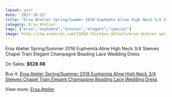 ```yaml
---
layout: post
date: '2017-10-15'
title: "Ersa Atelier Spring/Summer 2018 Euphemta Aline High Neck 3/4 Sleeves Chapel Train Elegant Champagne Beading Lace Wedding Dress"
category: Ersa Atelier
tags: ["ersa","euphemta","dresses","elegant","special"]
image: http://img.eudances.com/21056-thickbox_default/ersa-atelier-spring-summer-2018-euphemta-aline-high-neck-3-4-sleeves-chapel-train-elegant-champagne-beading-lace-wedding-dress.jpg
---
```

Ersa Atelier Spring/Summer 2018 Euphemta Aline High Neck 3/4 Sleeves Chapel Train Elegant Champagne Beading Lace Wedding Dress

On Sales: **$528.98**
<a href="https://www.eudances.com/en/ersa-atelier/6443-ersa-atelier-spring-summer-2018-euphemta-aline-high-neck-3-4-sleeves-chapel-train-elegant-champagne-beading-lace-wedding-dress.html"><amp-img layout="responsive" width="600" height="600" src="//img.eudances.com/21056-thickbox_default/ersa-atelier-spring-summer-2018-euphemta-aline-high-neck-3-4-sleeves-chapel-train-elegant-champagne-beading-lace-wedding-dress.jpg" alt="Ersa Atelier Spring/Summer 2018 Euphemta Aline High Neck 3/4 Sleeves Chapel Train Elegant Champagne Beading Lace Wedding Dress 0" /></a>
<a href="https://www.eudances.com/en/ersa-atelier/6443-ersa-atelier-spring-summer-2018-euphemta-aline-high-neck-3-4-sleeves-chapel-train-elegant-champagne-beading-lace-wedding-dress.html"><amp-img layout="responsive" width="600" height="600" src="//img.eudances.com/21064-thickbox_default/ersa-atelier-spring-summer-2018-euphemta-aline-high-neck-3-4-sleeves-chapel-train-elegant-champagne-beading-lace-wedding-dress.jpg" alt="Ersa Atelier Spring/Summer 2018 Euphemta Aline High Neck 3/4 Sleeves Chapel Train Elegant Champagne Beading Lace Wedding Dress 1" /></a>
<a href="https://www.eudances.com/en/ersa-atelier/6443-ersa-atelier-spring-summer-2018-euphemta-aline-high-neck-3-4-sleeves-chapel-train-elegant-champagne-beading-lace-wedding-dress.html"><amp-img layout="responsive" width="600" height="600" src="//img.eudances.com/21063-thickbox_default/ersa-atelier-spring-summer-2018-euphemta-aline-high-neck-3-4-sleeves-chapel-train-elegant-champagne-beading-lace-wedding-dress.jpg" alt="Ersa Atelier Spring/Summer 2018 Euphemta Aline High Neck 3/4 Sleeves Chapel Train Elegant Champagne Beading Lace Wedding Dress 2" /></a>
<a href="https://www.eudances.com/en/ersa-atelier/6443-ersa-atelier-spring-summer-2018-euphemta-aline-high-neck-3-4-sleeves-chapel-train-elegant-champagne-beading-lace-wedding-dress.html"><amp-img layout="responsive" width="600" height="600" src="//img.eudances.com/21062-thickbox_default/ersa-atelier-spring-summer-2018-euphemta-aline-high-neck-3-4-sleeves-chapel-train-elegant-champagne-beading-lace-wedding-dress.jpg" alt="Ersa Atelier Spring/Summer 2018 Euphemta Aline High Neck 3/4 Sleeves Chapel Train Elegant Champagne Beading Lace Wedding Dress 3" /></a>
<a href="https://www.eudances.com/en/ersa-atelier/6443-ersa-atelier-spring-summer-2018-euphemta-aline-high-neck-3-4-sleeves-chapel-train-elegant-champagne-beading-lace-wedding-dress.html"><amp-img layout="responsive" width="600" height="600" src="//img.eudances.com/21061-thickbox_default/ersa-atelier-spring-summer-2018-euphemta-aline-high-neck-3-4-sleeves-chapel-train-elegant-champagne-beading-lace-wedding-dress.jpg" alt="Ersa Atelier Spring/Summer 2018 Euphemta Aline High Neck 3/4 Sleeves Chapel Train Elegant Champagne Beading Lace Wedding Dress 4" /></a>
<a href="https://www.eudances.com/en/ersa-atelier/6443-ersa-atelier-spring-summer-2018-euphemta-aline-high-neck-3-4-sleeves-chapel-train-elegant-champagne-beading-lace-wedding-dress.html"><amp-img layout="responsive" width="600" height="600" src="//img.eudances.com/21060-thickbox_default/ersa-atelier-spring-summer-2018-euphemta-aline-high-neck-3-4-sleeves-chapel-train-elegant-champagne-beading-lace-wedding-dress.jpg" alt="Ersa Atelier Spring/Summer 2018 Euphemta Aline High Neck 3/4 Sleeves Chapel Train Elegant Champagne Beading Lace Wedding Dress 5" /></a>
<a href="https://www.eudances.com/en/ersa-atelier/6443-ersa-atelier-spring-summer-2018-euphemta-aline-high-neck-3-4-sleeves-chapel-train-elegant-champagne-beading-lace-wedding-dress.html"><amp-img layout="responsive" width="600" height="600" src="//img.eudances.com/21059-thickbox_default/ersa-atelier-spring-summer-2018-euphemta-aline-high-neck-3-4-sleeves-chapel-train-elegant-champagne-beading-lace-wedding-dress.jpg" alt="Ersa Atelier Spring/Summer 2018 Euphemta Aline High Neck 3/4 Sleeves Chapel Train Elegant Champagne Beading Lace Wedding Dress 6" /></a>
<a href="https://www.eudances.com/en/ersa-atelier/6443-ersa-atelier-spring-summer-2018-euphemta-aline-high-neck-3-4-sleeves-chapel-train-elegant-champagne-beading-lace-wedding-dress.html"><amp-img layout="responsive" width="600" height="600" src="//img.eudances.com/21058-thickbox_default/ersa-atelier-spring-summer-2018-euphemta-aline-high-neck-3-4-sleeves-chapel-train-elegant-champagne-beading-lace-wedding-dress.jpg" alt="Ersa Atelier Spring/Summer 2018 Euphemta Aline High Neck 3/4 Sleeves Chapel Train Elegant Champagne Beading Lace Wedding Dress 7" /></a>
<a href="https://www.eudances.com/en/ersa-atelier/6443-ersa-atelier-spring-summer-2018-euphemta-aline-high-neck-3-4-sleeves-chapel-train-elegant-champagne-beading-lace-wedding-dress.html"><amp-img layout="responsive" width="600" height="600" src="//img.eudances.com/21057-thickbox_default/ersa-atelier-spring-summer-2018-euphemta-aline-high-neck-3-4-sleeves-chapel-train-elegant-champagne-beading-lace-wedding-dress.jpg" alt="Ersa Atelier Spring/Summer 2018 Euphemta Aline High Neck 3/4 Sleeves Chapel Train Elegant Champagne Beading Lace Wedding Dress 8" /></a>

Buy it: [Ersa Atelier Spring/Summer 2018 Euphemta Aline High Neck 3/4 Sleeves Chapel Train Elegant Champagne Beading Lace Wedding Dress](https://www.eudances.com/en/ersa-atelier/6443-ersa-atelier-spring-summer-2018-euphemta-aline-high-neck-3-4-sleeves-chapel-train-elegant-champagne-beading-lace-wedding-dress.html "Ersa Atelier Spring/Summer 2018 Euphemta Aline High Neck 3/4 Sleeves Chapel Train Elegant Champagne Beading Lace Wedding Dress")

View more: [Ersa Atelier](https://www.eudances.com/en/103-ersa-atelier "Ersa Atelier")